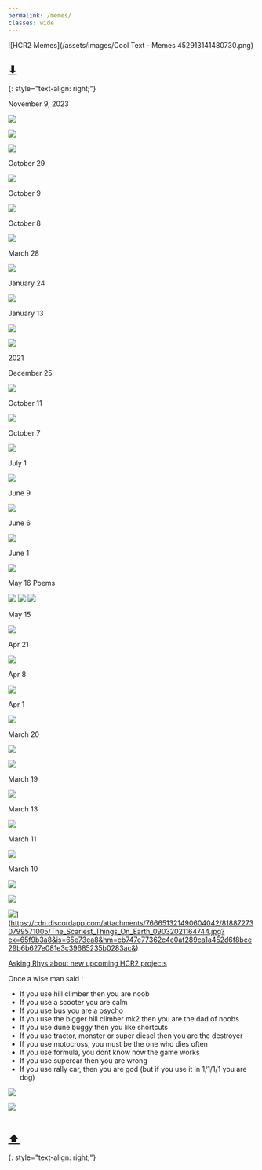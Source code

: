 ```yaml
---
permalink: /memes/  
classes: wide
---
```

![HCR2 Memes](/assets/images/Cool Text - Memes 452913141480730.png)  

##  [⬇](#bottom)  
{: style="text-align: right;"}  


November 9, 2023

![](https://cdn.discordapp.com/attachments/1169899135554568263/1171602085712777267/Screenshot_20231106_115307_Discord.jpg)  

![](https://cdn.discordapp.com/attachments/929673674053812225/1165766359125332058/Screenshot_20231022172831.png)  

![](https://cdn.discordapp.com/attachments/929673674053812225/1171030410600382525/image.png)  

October 29  

![](https://cdn.discordapp.com/attachments/818873983603572777/1036008186731315301/9LTCBUK.png?ex=65f5fbcf&is=65e386cf&hm=3afd4b24634ab1e52829af21259eae5ba26b77fd52e083d06f2fbcef9b93c049&)  

October 9 

![](https://images-ext-2.discordapp.net/external/qmlQnofTeR4SXvPaLvLOvb-3VbGLJsQ7pVhx9zOgQeY/https/i.imgflip.com/6wawbw.jpg)  

October 8

![](https://images-ext-1.discordapp.net/external/ugb-yfzFL9Iheoq9qOoi76iKp2Kl0D9mG7nc0OD3TIs/https/i.imgflip.com/6oywdv.jpg)

March 28

![](https://media.discordapp.net/attachments/750874271022317678/958063242880635031/IMG_8636.jpg?ex=65f8816d&is=65e60c6d&hm=6012cbd0bd340890b6193eaeb0cc27baa1e8ca008604b8ed0708dce8fb19f4a7&)  

January 24

![](https://i.ibb.co/h77PFqd/EZTvi50-WAAU2-ZTD.jpg)  

January 13

![](https://cdn.discordapp.com/attachments/850185353188999210/935298604204195890/Untitled_117.png?ex=65f8beb4&is=65e649b4&hm=afb5b0675c3b34ad2223d4dd97f00ea33daaf87f80f06aa2958a6817313c231f&)  

![](https://media.discordapp.net/attachments/893418376687411210/931193210502512770/spud2.png?ex=65fc4442&is=65e9cf42&hm=9b77c046da26323c1ad60eb78ddcc68d916166e8138c9e7f452800d9f7fa5cd8&)  

2021

December 25

![](https://images-ext-2.discordapp.net/external/lQ0PWa2kH57ZpoNtHq5_XwoaZzWs8ao6jH-8E7Z7BXg/https/i.imgur.com/dPSEmmO.png)

October 11

![](https://cdn.discordapp.com/attachments/795615515917418496/897052427184918538/Screenshot_20210310-234430_Meme_Generator_Free.jpg?ex=65f808ad&is=65e593ad&hm=1d611cb7b1046d65ff2af4a261e29694a5079349a6ff227bd171c5a96555843f&)

October 7

![](https://media.discordapp.net/attachments/855048807288012821/895697163064061962/FB_IMG_16336210674442041.jpg?ex=65fc54fc&is=65e9dffc&hm=7a4591e894f6a6ed271c008aa21c8a73cc9ba96b5215715b0531182558a6cd2c&)  

July 1

![](https://images-ext-2.discordapp.net/external/gEfNgchM3JiP57IIvqPQmwceVWQRoHJLIYHVHIVn-fE/https/i.imgur.com/T1V59A9.png)

June 9  

![](https://cdn.discordapp.com/attachments/851788477506912266/851791708944334858/Screenshot_20210308-145951_Meme_Generator_Free.jpg?ex=65f97d58&is=65e70858&hm=d81f3aed23c241a052e5a510238513bf0f92b51fc6e0ff158804c2f939658670&)  

June 6  

![](https://media.discordapp.net/attachments/802790231861624832/850931128704958474/Shark-CC.png?width=926&height=653)  

June 1  

![](https://cdn.discordapp.com/attachments/644277203273515012/849305059993059328/This_Is_The_Worst_Day_Of_My_Life_01062021171457.jpg)


May 16 Poems  

![](https://cdn.discordapp.com/attachments/616461538978693141/843611482997653524/image0.jpg)
![](https://cdn.discordapp.com/attachments/616461538978693141/843611483223883796/image1.jpg)
![](https://cdn.discordapp.com/attachments/616461538978693141/843611483514077224/image2.jpg)

May 15  

![](https://cdn.discordapp.com/attachments/840392851401080853/841935811218112532/46p4qo.jpg?ex=65fa8c53&is=65e81753&hm=4d7c55ea03150e6c14d542bc10d16476712ac6a925ca6993f4903ad57306f338&)

Apr 21  

![](https://cdn.discordapp.com/attachments/763397735172669441/834384160176209990/Tractor_Wars.jpg?ex=65fac2cd&is=65e84dcd&hm=005c500117c2e5cef7c95cffe568087cb8cb174c975f1f6db89efd35d3c2ef7d&)

Apr 8  

![](https://cdn.discordapp.com/attachments/644277203273515012/829825284299554846/Bill_Gates_Amazing_and_Exciting_Things_08042021230915.jpg)

Apr 1  

![](https://i.imgur.com/yFA2Qox_d.webp?maxwidth=640&shape=thumb&fidelity=medium)

March 20  

![](https://cdn.discordapp.com/attachments/815339738823131236/823005235064733726/Screenshot_20210320-200954_Discord.jpg)

![](https://cdn.discordapp.com/attachments/815339738823131236/822973914451804190/20210321_001745.jpg)

March 19  

![](https://cdn.discordapp.com/attachments/802790231861624832/822345687802183710/Pot-of-Gold.gif)

March 13  

![](https://cdn.discordapp.com/attachments/644277203273515012/820312574276796416/He_is_Speaking_the_Language_of_the_Gods_13032021160908.jpg)

March 11

![](https://cdn.discordapp.com/attachments/815339738823131236/819468266677469264/Screenshot_20210310-234217_Meme_Generator_Free.jpg)

March 10

![](https://media.discordapp.net/attachments/776083600696934471/816067216343957514/4zz3pu.jpg)

![](https://i.imgur.com/dTtnesP.gif)

![]([https://cdn.discordapp.com/attachments/766651321490604042/818872730799571005/The_Scariest_Things_On_Earth_09032021164744.jpg)](https://cdn.discordapp.com/attachments/766651321490604042/818872730799571005/The_Scariest_Things_On_Earth_09032021164744.jpg?ex=65f9b3a8&is=65e73ea8&hm=cb747e77362c4e0af289ca1a452d6f8bce29b6b627e081e3c39685235b0283ac&)

[Asking  Rhys about new upcoming HCR2 projects](https://cdn.discordapp.com/attachments/818819260381134918/818865842510102548/rhys_in_his_full_form.mp4?ex=65f9ad3e&is=65e7383e&hm=d643ddce4353caf1f151790554e1c72491d0568b5e59a5d514c007f6ffc6a209&)

Once a wise man said :
- If you use hill climber then you are noob
- If you use a scooter you are calm
- If you use bus you are a psycho
- If you use the bigger hill climber mk2 then you are the dad of noobs 
- If you use dune buggy then you like shortcuts
- If you use tractor, monster or super diesel then you are the destroyer
- If you use motocross, you must be the one who dies often
- If you use formula, you dont know how the game works
- If you use supercar then you are wrong
- If you use rally car, then you are god (but if you use it in 1/1/1/1 you are dog)


![](https://cdn.discordapp.com/attachments/818819260381134918/818884185615368262/Screenshot_20210309-163313_Meme_Generator_Free.jpg)

![](https://cdn.discordapp.com/attachments/815339738823131236/818251498672357376/Screenshot_20210307-223910_Meme_Generator_Free.jpg)

![]()

<a name="bottom"></a>  
## [⬆](#top)  
{: style="text-align: right;"}
